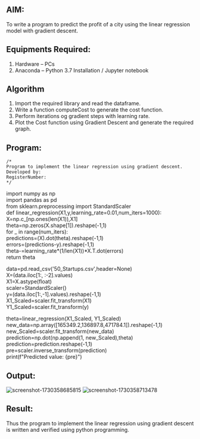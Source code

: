 

## AIM:
To write a program to predict the profit of a city using the linear regression model with gradient descent.

## Equipments Required:
1. Hardware – PCs
2. Anaconda – Python 3.7 Installation / Jupyter notebook

## Algorithm
1. Import the required library and read the dataframe.
2. Write a function computeCost to generate the cost function.
3. Perform iterations og gradient steps with learning rate.
4. Plot the Cost function using Gradient Descent and generate the required graph. 

## Program:
```
/*
Program to implement the linear regression using gradient descent.
Developed by: 
RegisterNumber:  
*/
```



import numpy as np  
import pandas as pd    
from sklearn.preprocessing import StandardScaler  
def linear_regression(X1,y,learning_rate=0.01,num_iters=1000):  
  X=np.c_[np.ones(len(X1)),X1]     
  theta=np.zeros(X.shape[1]).reshape(-1,1)   
  for _ in range(num_iters):  
    predictions=(X).dot(theta).reshape(-1,1)  
    errors=(predictions-y).reshape(-1,1)  
    theta-=learning_rate*(1/len(X1))*X.T.dot(errors)  
  return theta  

data=pd.read_csv('50_Startups.csv',header=None)  
X=(data.iloc[1:, :-2].values)   
X1=X.astype(float)   
scaler=StandardScaler()   
y=(data.iloc[1:,-1].values).reshape(-1,1)   
X1_Scaled=scaler.fit_transform(X1)   
Y1_Scaled=scaler.fit_transform(y)   

theta=linear_regression(X1_Scaled, Y1_Scaled)   
new_data=np.array([165349.2,136897.8,471784.1]).reshape(-1,1)   
new_Scaled=scaler.fit_transform(new_data)   
prediction=np.dot(np.append(1, new_Scaled),theta)   
prediction=prediction.reshape(-1,1)   
pre=scaler.inverse_transform(prediction)   
print(f"Predicted value: {pre}")   
## Output:
![screenshot-1730358685815](https://github.com/user-attachments/assets/e8bb6c78-57be-42a4-9027-943a03696508)
![screenshot-1730358713478](https://github.com/user-attachments/assets/cc2cfb36-e012-43c4-a852-9b7dfeb368e9)




## Result:
Thus the program to implement the linear regression using gradient descent is written and verified using python programming.
